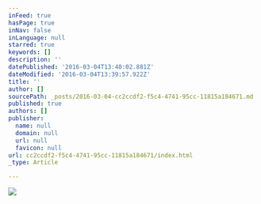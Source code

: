 ```yaml
---
inFeed: true
hasPage: true
inNav: false
inLanguage: null
starred: true
keywords: []
description: ''
datePublished: '2016-03-04T13:40:02.881Z'
dateModified: '2016-03-04T13:39:57.922Z'
title: ''
author: []
sourcePath: _posts/2016-03-04-cc2ccdf2-f5c4-4741-95cc-11815a184671.md
published: true
authors: []
publisher:
  name: null
  domain: null
  url: null
  favicon: null
url: cc2ccdf2-f5c4-4741-95cc-11815a184671/index.html
_type: Article

---
```

![](https://s3-us-west-2.amazonaws.com/the-grid-img/p/16428f5bc0b08a47fe8cc33fd2ea4a1fb0db123c.jpg)